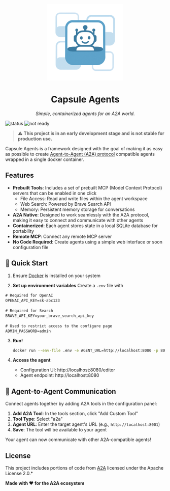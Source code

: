 <div align="center">
  <img src="capsule_agents_alpha.png" alt="Capsule Agents Logo" width="240" height="240">
  <h1>Capsule Agents</h1>
  <p><em>Simple, containerized agents for an A2A world.</em></p>
</div>

![status](https://img.shields.io/badge/status-under_development-yellow)
![not ready](https://img.shields.io/badge/production-ready_❌-red)

> ⚠️ **This project is in an early development stage and is not stable for production use.**

Capsule Agents is a framework designed with the goal of making it as easy as possible to create [Agent-to-Agent (A2A) protocol](https://github.com/google/A2A) compatible agents wrapped in a single docker container.

## Features

- **Prebuilt Tools**: Includes a set of prebuilt MCP (Model Context Protocol) servers that can be enabled in one click
  - File Access: Read and write files within the agent workspace
  - Web Search: Powered by Brave Search API
  - Memory: Persistent memory storage for conversations
- **A2A Native**: Designed to work seamlessly with the A2A protocol, making it easy to connect and communicate with other agents
- **Containerized**: Each agent stores state in a local SQLite database for portability
- **Remote MCP**: Connect any remote MCP server
- **No Code Required**: Create agents using a simple web interface or soon configuration file

## 🚀 Quick Start

1. Ensure [Docker](https://docs.docker.com/get-started/get-docker/) is installed on your system

2. **Set up environment variables**
   Create a `.env` file with

```env
# Required for OpenAI
OPENAI_API_KEY=sk-abc123

# Required for Search
BRAVE_API_KEY=your_brave_search_api_key

# Used to restrict access to the configure page
ADMIN_PASSWORD=admin
```

3. **Run!**
   ```bash
   docker run --env-file .env -e AGENT_URL=http://localhost:8080 -p 8080:80 -it brycewcole/capsule-agents:latest
   ```

4. **Access the agent**
   - Configuration UI: http://localhost:8080/editor
   - Agent endpoint: http://localhost:8080

## 🔗 Agent-to-Agent Communication

Connect agents together by adding A2A tools in the configuration panel:

1. **Add A2A Tool**: In the tools section, click "Add Custom Tool"
2. **Tool Type**: Select "a2a"
3. **Agent URL**: Enter the target agent's URL (e.g., `http://localhost:8001`)
4. **Save**: The tool will be available to your agent

Your agent can now communicate with other A2A-compatible agents!

## License

This project includes portions of code from [A2A](https://github.com/google/A2A) licensed under the Apache License 2.0.*

**Made with ❤️ for the A2A ecosystem**
